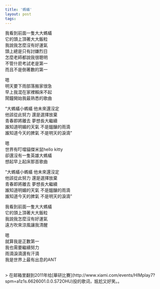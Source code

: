```yaml
---
title: '螞蟻'
layout: post
tags: 
---
```




我看到前面一隻大大螞蟻<br />它的頭上頂著大大飯粒<br />我說我怎麼沒有好運氣<br />頭上總是只有討嫌烈日<br />怎麼老師都說我很聰明<br />不管什麽考試老是第一<br />而且不是倒著數的第一

 

嗯<br />明天要下雨部落搬家很急<br />早上我混在家裡賴床不起<br />鬧鐘開始我最熟悉的歌曲

 

“大螞蟻小螞蟻 他未來還沒定<br />他該從此努力 還是選擇放棄<br />青春即將離去 夢想長大繼續<br />誰知道明媚的天氣 不是醞釀的雨滴<br />誰知道今天的脾氣 不是明天的淚滴”

 

嗯<br />世界有叮噹貓傑米鼠hello kitty<br />卻還沒有一隻英雄大螞蟻<br />想起早上起床那首歌曲

 

“大螞蟻小螞蟻 他未來還沒定<br />他該從此努力 還是選擇放棄<br />青春即將離去 夢想長大繼續<br />誰知道明媚的天氣 不是醞釀的雨滴<br />誰知道今天的脾氣 不是明天的淚滴”

 

我看到前面一隻大大螞蟻<br />它的頭上頂著大大飯粒<br />我說我怎麼沒有好運氣<br />遠方吹來涼風讓我清醒



嗯<br />就算我是正數第一<br />我也需要繼續努力<br />雨滴淚滴還有汗滴<br />我是世界上最有出息的ANT

<br />
> 在邮箱里翻到2011年给[華研比賽](http://www.xiami.com/events/HIMplay7?spm=a1z1s.6626001.0.0.S72OHU)投的歌词，尴尬又好笑。。

